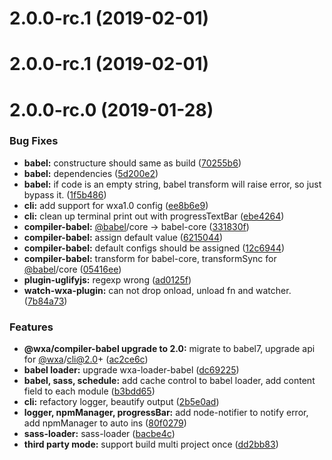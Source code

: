# 2.0.0-rc.1 (2019-02-01)



# 2.0.0-rc.1 (2019-02-01)



# 2.0.0-rc.0 (2019-01-28)


### Bug Fixes

* **babel:** constructure should same as build ([70255b6](https://github.com/wxajs/wxa/commit/70255b6))
* **babel:** dependencies ([5d200e2](https://github.com/wxajs/wxa/commit/5d200e2))
* **babel:** if code is an empty string, babel transform will raise error, so just bypass it. ([1f5b486](https://github.com/wxajs/wxa/commit/1f5b486))
* **cli:** add support for wxa1.0 config ([ee8b6e9](https://github.com/wxajs/wxa/commit/ee8b6e9))
* **cli:** clean up terminal print out with progressTextBar ([ebe4264](https://github.com/wxajs/wxa/commit/ebe4264))
* **compiler-babel:** [@babel](https://github.com/babel)/core -> babel-core ([331830f](https://github.com/wxajs/wxa/commit/331830f))
* **compiler-babel:** assign default value ([6215044](https://github.com/wxajs/wxa/commit/6215044))
* **compiler-babel:** default configs should be assigned ([12c6944](https://github.com/wxajs/wxa/commit/12c6944))
* **compiler-babel:** transform for babel-core, transformSync for [@babel](https://github.com/babel)/core ([05416ee](https://github.com/wxajs/wxa/commit/05416ee))
* **plugin-uglifyjs:** regexp wrong ([ad0125f](https://github.com/wxajs/wxa/commit/ad0125f))
* **watch-wxa-plugin:** can not drop onload, unload fn and watcher. ([7b84a73](https://github.com/wxajs/wxa/commit/7b84a73))


### Features

* **@wxa/compiler-babel upgrade to 2.0:** migrate to babel7, upgrade api for [@wxa](https://github.com/wxa)/cli@2.0+ ([ac2ce6c](https://github.com/wxajs/wxa/commit/ac2ce6c))
* **babel loader:** upgrade wxa-loader-babel ([dc69225](https://github.com/wxajs/wxa/commit/dc69225))
* **babel, sass, schedule:** add cache control to babel loader, add content field to each module ([b3bdd65](https://github.com/wxajs/wxa/commit/b3bdd65))
* **cli:** refactory logger, beautify output ([2b5e0ad](https://github.com/wxajs/wxa/commit/2b5e0ad))
* **logger, npmManager, progressBar:** add node-notifier to notify error, add npmManager to auto ins ([80f0279](https://github.com/wxajs/wxa/commit/80f0279))
* **sass-loader:** sass-loader ([bacbe4c](https://github.com/wxajs/wxa/commit/bacbe4c))
* **third party mode:** support build multi project once ([dd2bb83](https://github.com/wxajs/wxa/commit/dd2bb83))




